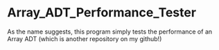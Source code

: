 # Array_ADT_Performance_Tester

As the name suggests, this program simply tests the performance of an Array ADT (which is another repository on my github!)

